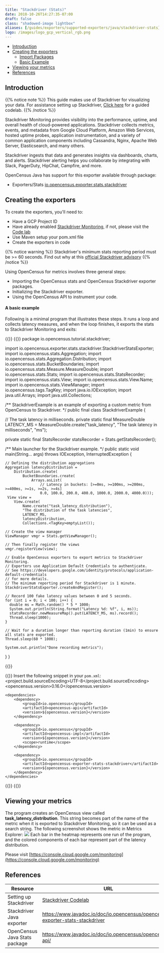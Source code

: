 ```yaml
---
title: "Stackdriver (Stats)"
date: 2018-10-26T14:27:35-07:00
draft: false
class: "shadowed-image lightbox"
aliases: [/guides/exporters/supported-exporters/java/stackdriver-stats]
logo: /images/logo_gcp_vertical_rgb.png
---
```


- [Introduction](#introduction)
- [Creating the exporters](#creating-the-exporters)
    - [Import Packages](#creating-the-exporters)
    - [Basic Example](#creating-the-exporters)
- [Viewing your metrics](#viewing-your-metrics)
- [References](#references)

## Introduction
{{% notice note %}}
This guide makes use of Stackdriver for visualizing your data. For assistance setting up Stackdriver, [Click here](/codelabs/stackdriver) for a guided codelab.
{{% /notice %}}

Stackdriver Monitoring provides visibility into the performance, uptime, and overall health of cloud-powered applications.
Stackdriver collects metrics, events, and metadata from Google Cloud Platform, Amazon Web Services, hosted uptime probes, application instrumentation, and a variety of common application components including Cassandra, Nginx, Apache Web Server, Elasticsearch, and many others.

Stackdriver ingests that data and generates insights via dashboards, charts, and alerts. Stackdriver alerting helps you collaborate by integrating with Slack, PagerDuty, HipChat, Campfire, and more.

OpenCensus Java has support for this exporter available through package:

* Exporters/Stats [io.opencensus.exporter.stats.stackdriver](https://www.javadoc.io/doc/io.opencensus/opencensus-exporter-stats-stackdriver)

## Creating the exporters
To create the exporters, you'll need to:

* Have a GCP Project ID
* Have already enabled [Stackdriver Monitoring](https://cloud.google.com/monitoring/docs/quickstart), if not, please visit the [Code lab](/codelabs/stackdriver)
* Use Maven setup your pom.xml file
* Create the exporters in code

{{% notice warning %}}
Stackdriver's minimum stats reporting period must be >= 60 seconds. Find out why at this [official Stackdriver advisory](https://cloud.google.com/monitoring/custom-metrics/creating-metrics#writing-ts)
{{% /notice %}}

Using OpenCensus for metrics involves three general steps:

* Importing the OpenCensus stats and OpenCensus Stackdriver exporter packages.
* Initializing the Stackdriver exporter.
* Using the OpenCensus API to instrument your code.

#### A basic example

Following is a minimal program that illustrates these steps. It runs a loop and collects latency measures, and when the loop finishes, it exports the stats to Stackdriver Monitoring and exits:

{{<tabs Example Import>}}
{{<highlight java>}}
package io.opencensus.tutorial.stackdriver;

import io.opencensus.exporter.stats.stackdriver.StackdriverStatsExporter;
import io.opencensus.stats.Aggregation;
import io.opencensus.stats.Aggregation.Distribution;
import io.opencensus.stats.BucketBoundaries;
import io.opencensus.stats.Measure.MeasureDouble;
import io.opencensus.stats.Stats;
import io.opencensus.stats.StatsRecorder;
import io.opencensus.stats.View;
import io.opencensus.stats.View.Name;
import io.opencensus.stats.ViewManager;
import io.opencensus.tags.TagKey;
import java.io.IOException;
import java.util.Arrays;
import java.util.Collections;

/** StackdriverExample is an example of exporting a custom metric from OpenCensus to Stackdriver. */
public final class StackdriverExample {

  // The task latency in milliseconds.
  private static final MeasureDouble LATENCY_MS =
      MeasureDouble.create("task_latency", "The task latency in milliseconds", "ms");

  private static final StatsRecorder statsRecorder = Stats.getStatsRecorder();

  /** Main launcher for the Stackdriver example. */
  public static void main(String... args) throws IOException, InterruptedException {
    
    // Defining the distribution aggregations
    Aggregation latencyDistribution =
        Distribution.create(
            BucketBoundaries.create(
                Arrays.asList(
                    // Latency in buckets: [>=0ms, >=100ms, >=200ms, >=400ms, >=1s, >=2s, >=4s]
                    0.0, 100.0, 200.0, 400.0, 1000.0, 2000.0, 4000.0)));
     View view =
        View.create(
            Name.create("task_latency_distribution"),
            "The distribution of the task latencies",
            LATENCY_MS,
            latencyDistribution,
            Collections.<TagKey>emptyList());

    // Create the view manager
    ViewManager vmgr = Stats.getViewManager();

    // Then finally register the views
    vmgr.registerView(view);

    // Enable OpenCensus exporters to export metrics to Stackdriver Monitoring.
    // Exporters use Application Default Credentials to authenticate.
    // See https://developers.google.com/identity/protocols/application-default-credentials
    // for more details.
    // The minimum reporting period for Stackdriver is 1 minute.
    StackdriverStatsExporter.createAndRegister();

    // Record 100 fake latency values between 0 and 5 seconds.
    for (int i = 0; i < 100; i++) {
      double ms = Math.random() * 5 * 1000;
      System.out.println(String.format("Latency %d: %f", i, ms));
      statsRecorder.newMeasureMap().put(LATENCY_MS, ms).record();
      Thread.sleep(1000);
    }
    
    // Wait for a duration longer than reporting duration (1min) to ensure all stats are exported.
    Thread.sleep(60 * 1000);

    System.out.println("Done recording metrics");
  }
}

{{</highlight>}}

{{<highlight xml>}}
Insert the following snippet in your `pom.xml`:
    <properties>
        <project.build.sourceEncoding>UTF-8</project.build.sourceEncoding>
        <opencensus.version>0.16.0</opencensus.version> <!-- The OpenCensus version to use -->
    </properties>

    <dependencies>
        <dependency>
            <groupId>io.opencensus</groupId>
            <artifactId>opencensus-api</artifactId>
            <version>${opencensus.version}</version>
        </dependency>

        <dependency>
            <groupId>io.opencensus</groupId>
            <artifactId>opencensus-impl</artifactId>
            <version>${opencensus.version}</version>
            <scope>runtime</scope>
        </dependency>

        <dependency>
            <groupId>io.opencensus</groupId>
            <artifactId>opencensus-exporter-stats-stackdriver</artifactId>
            <version>${opencensus.version}</version>
        </dependency>
    </dependencies>
{{</highlight>}}
{{</tabs>}}

## Viewing your metrics
The program creates an OpenCensus view called **task_latency_distribution**. This string becomes part of the name of the metric when it is exported to Stackdriver Monitoring, so it can be used as a search string. The following screenshot shows the metric in Metrics Explorer:
![](/images/metrics-java-stackdriver.png)
Each bar in the heatmap represents one run of the program, and the colored components of each bar represent part of the latency distribution.

Please visit [https://console.cloud.google.com/monitoring](https://console.cloud.google.com/monitoring)

## References

Resource|URL
---|---
Setting up Stackdriver|[Stackdriver Codelab](/codelabs/stackdriver)
Stackdriver Java exporter|https://www.javadoc.io/doc/io.opencensus/opencensus-exporter-stats-stackdriver
OpenCensus Java Stats package|https://www.javadoc.io/doc/io.opencensus/opencensus-api/

